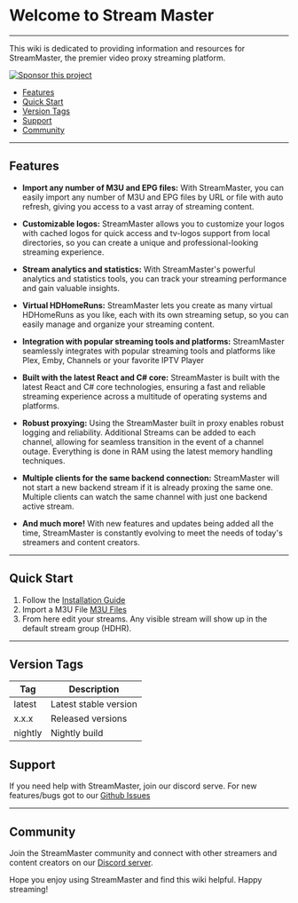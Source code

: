 # Welcome to Stream Master

---

This wiki is dedicated to providing information and resources for StreamMaster, the premier video proxy streaming platform.

[![Sponsor this project](https://img.shields.io/badge/Sponsor-%E2%9D%A4-pink)](https://www.patreon.com/user?u=52683080)

- [Features](#features)
- [Quick Start](#quick-start)
- [Version Tags](#version-tags)
- [Support](#support)
- [Community](#community)

---

## Features

- **Import any number of M3U and EPG files:** With StreamMaster, you can easily import any number of M3U and EPG files by URL or file with auto refresh, giving you access to a vast array of streaming content.

- **Customizable logos:** StreamMaster allows you to customize your logos with cached logos for quick access and tv-logos support from local directories, so you can create a unique and professional-looking streaming experience.

- **Stream analytics and statistics:** With StreamMaster's powerful analytics and statistics tools, you can track your streaming performance and gain valuable insights.

- **Virtual HDHomeRuns:** StreamMaster lets you create as many virtual HDHomeRuns as you like, each with its own streaming setup, so you can easily manage and organize your streaming content.

- **Integration with popular streaming tools and platforms:** StreamMaster seamlessly integrates with popular streaming tools and platforms like Plex, Emby, Channels or your favorite IPTV Player

- **Built with the latest React and C# core:** StreamMaster is built with the latest React and C# core technologies, ensuring a fast and reliable streaming experience across a multitude of operating systems and platforms.

- **Robust proxying:** Using the StreamMaster built in proxy enables robust logging and reliability. Additional Streams can be added to each channel, allowing for seamless transition in the event of a channel outage. Everything is done in RAM using the latest memory handling techniques.

- **Multiple clients for the same backend connection:** StreamMaster will not start a new backend stream if it is already proxing the same one. Multiple clients can watch the same channel with just one backend active stream.

- **And much more!** With new features and updates being added all the time, StreamMaster is constantly evolving to meet the needs of today's streamers and content creators.

---

## Quick Start

1. Follow the [Installation Guide](Installation)
2. Import a M3U File [M3U Files](M3UFiles)
3. From here edit your streams. Any visible stream will show up in the default stream group (HDHR).

---

## Version Tags

| Tag     | Description           |
| ------- | --------------------- |
| latest  | Latest stable version |
| x.x.x   | Released versions     |
| nightly | Nightly build         |

## Support

If you need help with StreamMaster, join our discord serve. For new features/bugs got to our [Github Issues](https://github.com/SenexCrenshaw/StreamMaster/issues)

---

## Community

Join the StreamMaster community and connect with other streamers and content creators on our [Discord server](https://discord.gg/zACbUp6XvW).

Hope you enjoy using StreamMaster and find this wiki helpful. Happy streaming!

